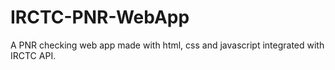 # IRCTC-PNR-WebApp
A PNR checking web app made with html, css and javascript integrated with IRCTC API.
